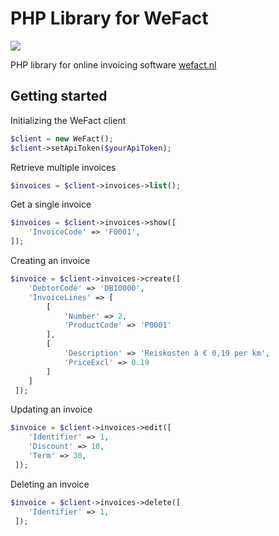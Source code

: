 # PHP Library for WeFact

![](https://github.com/patrickdokter/wefact-api-php/workflows/tests/badge.svg)

PHP library for online invoicing software [wefact.nl](https://wefact.nl)


## Getting started

Initializing the WeFact client
```php
$client = new WeFact();
$client->setApiToken($yourApiToken);
```

Retrieve multiple invoices
```php
$invoices = $client->invoices->list();
```

Get a single invoice
```php
$invoices = $client->invoices->show([
    'InvoiceCode' => 'F0001',
]);
```

Creating an invoice
```php
$invoice = $client->invoices->create([
    'DebtorCode' => 'DB10000',
    'InvoiceLines' => [
        [
            'Number' => 2,
            'ProductCode' => 'P0001'
        ],
        [
            'Description' => 'Reiskosten à € 0,19 per km',
            'PriceExcl' => 0.19
        ]
    ]
 ]);
```

Updating an invoice
```php
$invoice = $client->invoices->edit([
    'Identifier' => 1,
    'Discount' => 10,
    'Term' => 30,
 ]);
```

Deleting an invoice
```php
$invoice = $client->invoices->delete([
    'Identifier' => 1,
 ]);
```
